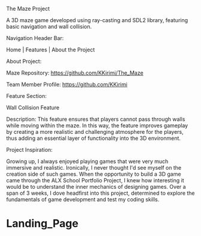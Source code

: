 The Maze Project

A 3D maze game developed using ray-casting and SDL2 library, featuring basic navigation and wall collision.

Navigation Header Bar:

Home | Features | About the Project

About Project:

Maze Repository: https://github.com/KKirimi/The_Maze

Team Member Profile: https://github.com/KKirimi

Feature Section:

Wall Collision Feature 

Description: This feature ensures that players cannot pass through walls while moving within the maze. In this way, the feature improves gameplay by creating a more realistic and challenging atmosphere for the players, thus adding an essential layer of functionality into the 3D environment.

Project Inspiration:

Growing up, I always enjoyed playing games that were very much immersive and realistic. Ironically, I never thought I'd see myself on the creation side of such games. When the opportunity to build a 3D game came through the ALX School Portfolio Project, I knew how interesting it would be to understand the inner mechanics of designing games. Over a span of 3 weeks, I dove headfirst into this project, determined to explore the fundamentals of game development and test my coding skills.
# Landing_Page

